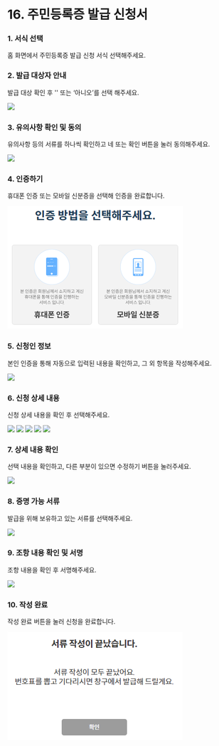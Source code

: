 # 16. 주민등록증 발급 신청서

### 1. 서식 선택

홈 화면에서 주민등록증 발급 신청 서식 선택해주세요.

### 2. 발급 대상자 안내

발급 대상 확인 후 '' 또는 ‘아니오’를 선택 해주세요.

![](<../../.gitbook/assets/16. 주민등록증\_작성자격안내.png>)

### 3. 유의사항 확인 및 동의

유의사항 등의 서류를 하나씩 확인하고 네 또는 확인 버튼을 눌러 동의해주세요.

![](../../.gitbook/assets/공통\_유의사항4.png)

### 4. 인증하기

휴대폰 인증 또는 모바일 신분증을 선택해 인증을 완료합니다.

![](<../../.gitbook/assets/image (3).png>)

### 5. 신청인 정보

본인 인증을 통해 자동으로 입력된 내용을 확인하고, 그 외 항목을 작성해주세요.

![](<../../.gitbook/assets/16. 주민등록증\_신청인정보.png>)

### 6.  신청 상세 내용

신청 상세 내용을 확인 후 선택해주세요.

![](<../../.gitbook/assets/16. 주민등록증\_신청상세1.png>) ![](<../../.gitbook/assets/16. 주민등록증\_신청상세2.png>) ![](<../../.gitbook/assets/16. 주민등록증\_신청상세3.png>) ![](<../../.gitbook/assets/16. 주민등록증\_신청상세4.png>) ![](<../../.gitbook/assets/16. 주민등록증\_신청상세5.png>)

### 7. 상세 내용 확인

선택 내용을 확인하고, 다른 부분이 있으면 수정하기 버튼을 눌러주세요.

![](<../../.gitbook/assets/16. 주민등록증\_신청상세확인.png>)

### 8. 증명 가능 서류

발급을 위해 보유하고 있는 서류를 선택해주세요.

![](<../../.gitbook/assets/16. 주민등록증\_증명가능서류.png>)

### 9. 조항 내용 확인 및 서명

조항 내용을 확인 후 서명해주세요.

![](<../../.gitbook/assets/16. 주민등록증\_조항내용.png>)

### 10. 작성 완료

작성 완료 버튼을 눌러 신청을 완료합니다.

![](<../../.gitbook/assets/image (4).png>)
